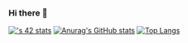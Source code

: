 ### Hi there 👋
[![<username>'s 42 stats](https://badge.mediaplus.ma/<theme>/hbel-hou)](https://github.com/oakoudad/badge42)
 [![Anurag's GitHub stats](https://github-readme-stats.vercel.app/api?username=Hicham-BelHoucin)](https://github.com/anuraghazra/github-readme-stats)
[![Top Langs](https://github-readme-stats.vercel.app/api/top-langs/?username=Hicham-BelHoucinlayout=compact)](https://github.com/anuraghazra/github-readme-stats)
